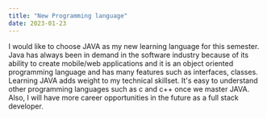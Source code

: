 ```yaml
---
title: "New Programming language"
date: 2023-01-23
---
```

I would like to choose JAVA as my new learning language for this semester. Java has always been in demand in the software industry because of its ability to create mobile/web applications and it is an object oriented programming language and has many features such as interfaces, classes. Learning JAVA adds weight to my technical skillset. It's easy to understand other programming languages such as c and c++ once we master JAVA. Also, I will have more career opportunities in the future as a full stack developer.


